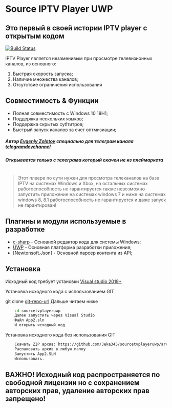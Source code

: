 # Source IPTV Player UWP
## Это первый в своей истории IPTV player с открытым кодом
[![Build Status](https://travis-ci.org/joemccann/dillinger.svg?branch=master)](https://bit.ly/githubuwp1)

IPTV Player является незаменивым при просмотре телевизионных каналов, из основного:
1) Быстрая скорость запуска;
2) Наличие множества каналов;
3) Отсутствие ограничения использования
## Совместимость & Функции
- Полная совместимость с Windows 10 18H1;
- Поддержка нескольких языков;
- Поддержка скрытых субтитров;
- Быстрый запуск каналов за счет оптмизиации;

##### Автор [Evgeniy Zolotov] специально для телеграм канала [telegramdevchannel]
##### Открывается только с телеграма который скачен не из плеймаркета
#
> Этот плеере по сути нужен для просмотра
> телеканалов на базе IPTV на системах
> Windows и Xbox, на остальных системах
> работоспособность не гарантируется
> также невозможно запустить приложение
> на системах windows 7 и ниже
> на системах windows 8, 8.1 работоспособность
> не гарантируется и даже запуск не гарантирован!

## Плагины и модули используемые в разработке
- [c-sharp] - Основной редактор кода для системы Windows;
- [UWP] - Основная платформа разработки приложения;
- [Newtonsoft.Json] - Основной парсер контента из API;

## Установка

Исходный код требует установки [Visual studio 2019+](https://visualstudio.microsoft.com/ru/)

Установка исходного кода с использованием GIT

git clone [git-repo-url]
Дальше читаем ниже
```sh
    cd sourcetvplayeruwp
    Далее запустить через Visual Studio
    Файл App2.sln
    И открыть исходный код
````

Установка исходного кода без использования GIT

````sh
    Скачать ZIP архив: https://github.com/Jeka345/sourcetvplayeruwp/archive/refs/heads/main.zip
    Распаковать архив в любую папку
    Запустить App2.SLN
    Использовать.
``````

   [dill]: <https://github.com/Jeka345/sourcetvplayeruwp>
   [git-repo-url]: <https://github.com/Jeka345/sourcetvplayeruwp.git>
   [Evgeniy Zolotov]: <https://t.me/SmallVeins>
   [c-sharp]: <https://ru.wikipedia.org/wiki/C_Sharp>
   [UWP]: <https://ru.wikipedia.org/wiki/%D0%A3%D0%BD%D0%B8%D0%B2%D0%B5%D1%80%D1%81%D0%B0%D0%BB%D1%8C%D0%BD%D0%B0%D1%8F_%D0%BF%D0%BB%D0%B0%D1%82%D1%84%D0%BE%D1%80%D0%BC%D0%B0_Windows>
   [telegramdevchannel]: <https://t.me/devcm_jeka345old>
   
## ВАЖНО! Исходный код распространяется по свободной лицензии но с сохранением авторских прав, удаление авторских прав запрещено!
